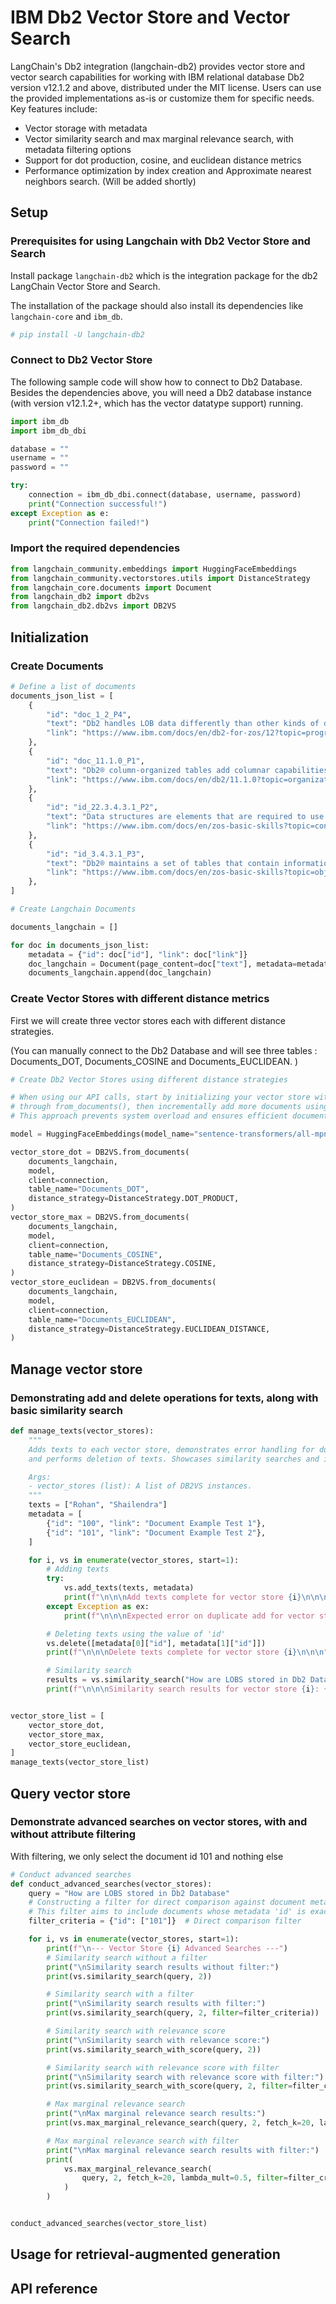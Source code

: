 # IBM Db2 Vector Store and Vector Search



LangChain's Db2 integration (langchain-db2) provides vector store and vector search capabilities for working with IBM relational database Db2 version v12.1.2 and above, distributed under the MIT license. Users can use the provided implementations as-is or customize them for specific needs.
 Key features include:

 * Vector storage with metadata
 * Vector similarity search and max marginal relevance search, with metadata filtering options
 * Support for dot production, cosine, and euclidean distance metrics
 * Performance optimization by index creation and Approximate nearest neighbors search. (Will be added shortly)

## Setup

### Prerequisites for using Langchain with Db2 Vector Store and Search

Install package `langchain-db2` which is the integration package for the db2 LangChain Vector Store and Search.

The installation of the package should also install its dependencies like `langchain-core` and `ibm_db`.


```python
# pip install -U langchain-db2
```

### Connect to Db2 Vector Store

The following sample code will show how to connect to Db2 Database. Besides the dependencies above, you will need a Db2 database instance (with version v12.1.2+, which has the vector datatype support) running.


```python
import ibm_db
import ibm_db_dbi

database = ""
username = ""
password = ""

try:
    connection = ibm_db_dbi.connect(database, username, password)
    print("Connection successful!")
except Exception as e:
    print("Connection failed!")
```

### Import the required dependencies


```python
from langchain_community.embeddings import HuggingFaceEmbeddings
from langchain_community.vectorstores.utils import DistanceStrategy
from langchain_core.documents import Document
from langchain_db2 import db2vs
from langchain_db2.db2vs import DB2VS
```

## Initialization

### Create Documents


```python
# Define a list of documents
documents_json_list = [
    {
        "id": "doc_1_2_P4",
        "text": "Db2 handles LOB data differently than other kinds of data. As a result, you sometimes need to take additional actions when you define LOB columns and insert the LOB data.",
        "link": "https://www.ibm.com/docs/en/db2-for-zos/12?topic=programs-storing-lob-data-in-tables",
    },
    {
        "id": "doc_11.1.0_P1",
        "text": "Db2® column-organized tables add columnar capabilities to Db2 databases, which include data that is stored with column organization and vector processing of column data. Using this table format with star schema data marts provides significant improvements to storage, query performance, and ease of use through simplified design and tuning.",
        "link": "https://www.ibm.com/docs/en/db2/11.1.0?topic=organization-column-organized-tables",
    },
    {
        "id": "id_22.3.4.3.1_P2",
        "text": "Data structures are elements that are required to use Db2®. You can access and use these elements to organize your data. Examples of data structures include tables, table spaces, indexes, index spaces, keys, views, and databases.",
        "link": "https://www.ibm.com/docs/en/zos-basic-skills?topic=concepts-db2-data-structures",
    },
    {
        "id": "id_3.4.3.1_P3",
        "text": "Db2® maintains a set of tables that contain information about the data that Db2 controls. These tables are collectively known as the catalog. The catalog tables contain information about Db2 objects such as tables, views, and indexes. When you create, alter, or drop an object, Db2 inserts, updates, or deletes rows of the catalog that describe the object.",
        "link": "https://www.ibm.com/docs/en/zos-basic-skills?topic=objects-db2-catalog",
    },
]
```


```python
# Create Langchain Documents

documents_langchain = []

for doc in documents_json_list:
    metadata = {"id": doc["id"], "link": doc["link"]}
    doc_langchain = Document(page_content=doc["text"], metadata=metadata)
    documents_langchain.append(doc_langchain)
```

### Create Vector Stores with different distance metrics

First we will create three vector stores each with different distance strategies. 

(You can manually connect to the Db2 Database and will see three tables : 
Documents_DOT, Documents_COSINE and Documents_EUCLIDEAN. )



```python
# Create Db2 Vector Stores using different distance strategies

# When using our API calls, start by initializing your vector store with a subset of your documents
# through from_documents(), then incrementally add more documents using add_texts().
# This approach prevents system overload and ensures efficient document processing.

model = HuggingFaceEmbeddings(model_name="sentence-transformers/all-mpnet-base-v2")

vector_store_dot = DB2VS.from_documents(
    documents_langchain,
    model,
    client=connection,
    table_name="Documents_DOT",
    distance_strategy=DistanceStrategy.DOT_PRODUCT,
)
vector_store_max = DB2VS.from_documents(
    documents_langchain,
    model,
    client=connection,
    table_name="Documents_COSINE",
    distance_strategy=DistanceStrategy.COSINE,
)
vector_store_euclidean = DB2VS.from_documents(
    documents_langchain,
    model,
    client=connection,
    table_name="Documents_EUCLIDEAN",
    distance_strategy=DistanceStrategy.EUCLIDEAN_DISTANCE,
)
```

## Manage vector store

### Demonstrating add and delete operations for texts, along with basic similarity search



```python
def manage_texts(vector_stores):
    """
    Adds texts to each vector store, demonstrates error handling for duplicate additions,
    and performs deletion of texts. Showcases similarity searches and index creation for each vector store.

    Args:
    - vector_stores (list): A list of DB2VS instances.
    """
    texts = ["Rohan", "Shailendra"]
    metadata = [
        {"id": "100", "link": "Document Example Test 1"},
        {"id": "101", "link": "Document Example Test 2"},
    ]

    for i, vs in enumerate(vector_stores, start=1):
        # Adding texts
        try:
            vs.add_texts(texts, metadata)
            print(f"\n\n\nAdd texts complete for vector store {i}\n\n\n")
        except Exception as ex:
            print(f"\n\n\nExpected error on duplicate add for vector store {i}\n\n\n")

        # Deleting texts using the value of 'id'
        vs.delete([metadata[0]["id"], metadata[1]["id"]])
        print(f"\n\n\nDelete texts complete for vector store {i}\n\n\n")

        # Similarity search
        results = vs.similarity_search("How are LOBS stored in Db2 Database", 2)
        print(f"\n\n\nSimilarity search results for vector store {i}: {results}\n\n\n")


vector_store_list = [
    vector_store_dot,
    vector_store_max,
    vector_store_euclidean,
]
manage_texts(vector_store_list)
```

## Query vector store

### Demonstrate advanced searches on vector stores, with and without attribute filtering 

With filtering, we only select the document id 101 and nothing else


```python
# Conduct advanced searches
def conduct_advanced_searches(vector_stores):
    query = "How are LOBS stored in Db2 Database"
    # Constructing a filter for direct comparison against document metadata
    # This filter aims to include documents whose metadata 'id' is exactly '101'
    filter_criteria = {"id": ["101"]}  # Direct comparison filter

    for i, vs in enumerate(vector_stores, start=1):
        print(f"\n--- Vector Store {i} Advanced Searches ---")
        # Similarity search without a filter
        print("\nSimilarity search results without filter:")
        print(vs.similarity_search(query, 2))

        # Similarity search with a filter
        print("\nSimilarity search results with filter:")
        print(vs.similarity_search(query, 2, filter=filter_criteria))

        # Similarity search with relevance score
        print("\nSimilarity search with relevance score:")
        print(vs.similarity_search_with_score(query, 2))

        # Similarity search with relevance score with filter
        print("\nSimilarity search with relevance score with filter:")
        print(vs.similarity_search_with_score(query, 2, filter=filter_criteria))

        # Max marginal relevance search
        print("\nMax marginal relevance search results:")
        print(vs.max_marginal_relevance_search(query, 2, fetch_k=20, lambda_mult=0.5))

        # Max marginal relevance search with filter
        print("\nMax marginal relevance search results with filter:")
        print(
            vs.max_marginal_relevance_search(
                query, 2, fetch_k=20, lambda_mult=0.5, filter=filter_criteria
            )
        )


conduct_advanced_searches(vector_store_list)
```

## Usage for retrieval-augmented generation

## API reference
